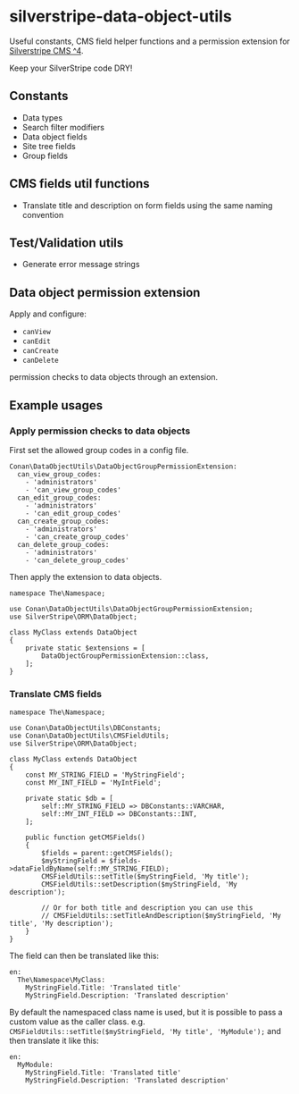 # silverstripe-data-object-utils
Useful constants, CMS field helper functions and a permission extension for [Silverstripe CMS ^4](https://github.com/silverstripe/silverstripe-cms).

Keep your SilverStripe code DRY!

## Constants
- Data types
- Search filter modifiers
- Data object fields
- Site tree fields
- Group fields

## CMS fields util functions
- Translate title and description on form fields using the same naming convention

## Test/Validation utils
- Generate error message strings

## Data object permission extension

Apply and configure:

- `canView`
- `canEdit`
- `canCreate`
- `canDelete`

permission checks to data objects through an extension.

## Example usages

### Apply permission checks to data objects

First set the allowed group codes in a config file.

```
Conan\DataObjectUtils\DataObjectGroupPermissionExtension:
  can_view_group_codes:
    - 'administrators'
    - 'can_view_group_codes'
  can_edit_group_codes:
    - 'administrators'
    - 'can_edit_group_codes'
  can_create_group_codes:
    - 'administrators'
    - 'can_create_group_codes'
  can_delete_group_codes:
    - 'administrators'
    - 'can_delete_group_codes'
```

Then apply the extension to data objects.

```
namespace The\Namespace;

use Conan\DataObjectUtils\DataObjectGroupPermissionExtension;
use SilverStripe\ORM\DataObject;

class MyClass extends DataObject 
{
    private static $extensions = [
        DataObjectGroupPermissionExtension::class,
    ];
}
```

### Translate CMS fields 

```
namespace The\Namespace;

use Conan\DataObjectUtils\DBConstants;
use Conan\DataObjectUtils\CMSFieldUtils;
use SilverStripe\ORM\DataObject;

class MyClass extends DataObject 
{
    const MY_STRING_FIELD = 'MyStringField';
    const MY_INT_FIELD = 'MyIntField';

    private static $db = [
        self::MY_STRING_FIELD => DBConstants::VARCHAR,    
        self::MY_INT_FIELD => DBConstants::INT,    
    ];

    public function getCMSFields() 
    {
        $fields = parent::getCMSFields();
        $myStringField = $fields->dataFieldByName(self::MY_STRING_FIELD);
        CMSFieldUtils::setTitle($myStringField, 'My title');
        CMSFieldUtils::setDescription($myStringField, 'My description');
    
        // Or for both title and description you can use this
        // CMSFieldUtils::setTitleAndDescription($myStringField, 'My title', 'My description');
    }
}
```

The field can then be translated like this:

```
en:
  The\Namespace\MyClass:
    MyStringField.Title: 'Translated title'
    MyStringField.Description: 'Translated description'
```

By default the namespaced class name is used, but it is possible to pass a custom value as the caller class.
e.g. `CMSFieldUtils::setTitle($myStringField, 'My title', 'MyModule');` and then translate it like this:

```
en:
  MyModule:
    MyStringField.Title: 'Translated title'
    MyStringField.Description: 'Translated description'
```
